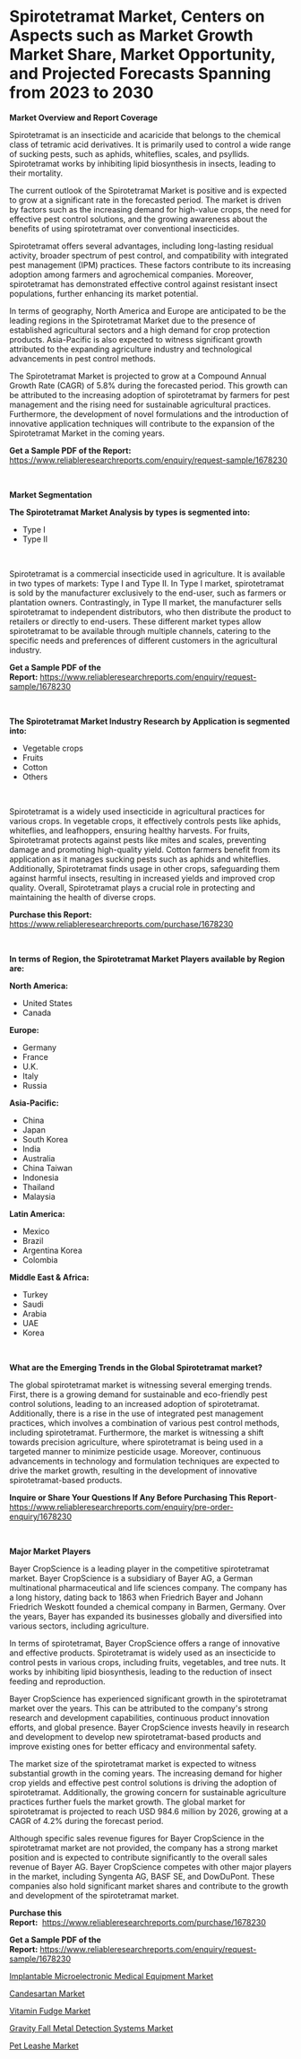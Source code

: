 <p><h1>Spirotetramat Market, Centers on Aspects such as Market Growth Market Share, Market Opportunity, and Projected Forecasts Spanning from 2023 to 2030</h1></p><p><strong>Market Overview and Report Coverage</strong></p>
<p><p>Spirotetramat is an insecticide and acaricide that belongs to the chemical class of tetramic acid derivatives. It is primarily used to control a wide range of sucking pests, such as aphids, whiteflies, scales, and psyllids. Spirotetramat works by inhibiting lipid biosynthesis in insects, leading to their mortality.</p><p>The current outlook of the Spirotetramat Market is positive and is expected to grow at a significant rate in the forecasted period. The market is driven by factors such as the increasing demand for high-value crops, the need for effective pest control solutions, and the growing awareness about the benefits of using spirotetramat over conventional insecticides.</p><p>Spirotetramat offers several advantages, including long-lasting residual activity, broader spectrum of pest control, and compatibility with integrated pest management (IPM) practices. These factors contribute to its increasing adoption among farmers and agrochemical companies. Moreover, spirotetramat has demonstrated effective control against resistant insect populations, further enhancing its market potential.</p><p>In terms of geography, North America and Europe are anticipated to be the leading regions in the Spirotetramat Market due to the presence of established agricultural sectors and a high demand for crop protection products. Asia-Pacific is also expected to witness significant growth attributed to the expanding agriculture industry and technological advancements in pest control methods.</p><p>The Spirotetramat Market is projected to grow at a Compound Annual Growth Rate (CAGR) of 5.8% during the forecasted period. This growth can be attributed to the increasing adoption of spirotetramat by farmers for pest management and the rising need for sustainable agricultural practices. Furthermore, the development of novel formulations and the introduction of innovative application techniques will contribute to the expansion of the Spirotetramat Market in the coming years.</p></p>
<p><strong>Get a Sample PDF of the Report:</strong> <a href="https://www.reliableresearchreports.com/enquiry/request-sample/1678230">https://www.reliableresearchreports.com/enquiry/request-sample/1678230</a></p>
<p>&nbsp;</p>
<p><strong>Market Segmentation</strong></p>
<p><strong>The Spirotetramat Market Analysis by types is segmented into:</strong></p>
<p><ul><li>Type I</li><li>Type II</li></ul></p>
<p>&nbsp;</p>
<p><p>Spirotetramat is a commercial insecticide used in agriculture. It is available in two types of markets: Type I and Type II. In Type I market, spirotetramat is sold by the manufacturer exclusively to the end-user, such as farmers or plantation owners. Contrastingly, in Type II market, the manufacturer sells spirotetramat to independent distributors, who then distribute the product to retailers or directly to end-users. These different market types allow spirotetramat to be available through multiple channels, catering to the specific needs and preferences of different customers in the agricultural industry.</p></p>
<p><strong>Get a Sample PDF of the Report:</strong>&nbsp;<a href="https://www.reliableresearchreports.com/enquiry/request-sample/1678230">https://www.reliableresearchreports.com/enquiry/request-sample/1678230</a></p>
<p>&nbsp;</p>
<p><strong>The Spirotetramat Market Industry Research by Application is segmented into:</strong></p>
<p><ul><li>Vegetable crops</li><li>Fruits</li><li>Cotton</li><li>Others</li></ul></p>
<p>&nbsp;</p>
<p><p>Spirotetramat is a widely used insecticide in agricultural practices for various crops. In vegetable crops, it effectively controls pests like aphids, whiteflies, and leafhoppers, ensuring healthy harvests. For fruits, Spirotetramat protects against pests like mites and scales, preventing damage and promoting high-quality yield. Cotton farmers benefit from its application as it manages sucking pests such as aphids and whiteflies. Additionally, Spirotetramat finds usage in other crops, safeguarding them against harmful insects, resulting in increased yields and improved crop quality. Overall, Spirotetramat plays a crucial role in protecting and maintaining the health of diverse crops.</p></p>
<p><strong>Purchase this Report:</strong>&nbsp; <a href="https://www.reliableresearchreports.com/purchase/1678230">https://www.reliableresearchreports.com/purchase/1678230</a></p>
<p>&nbsp;</p>
<p><strong>In terms of Region, the Spirotetramat Market Players available by Region are:</strong></p>
<p>
    <p> <strong> North America: </strong>
        <ul>
            <li>United States</li>
            <li>Canada</li>
        </ul>
        </p> 
    <p> <strong> Europe: </strong>
        <ul>
            <li>Germany</li>
            <li>France</li>
            <li>U.K.</li>
            <li>Italy</li>
            <li>Russia</li>
        </ul>
        </p> 
    <p> <strong> Asia-Pacific: </strong>
        <ul>
            <li>China</li>
            <li>Japan</li>
            <li>South Korea</li>
            <li>India</li>
            <li>Australia</li>
            <li>China Taiwan</li>
            <li>Indonesia</li>
            <li>Thailand</li>
            <li>Malaysia</li>
        </ul>
        </p> 
    <p> <strong> Latin America: </strong>
        <ul>
            <li>Mexico</li>
            <li>Brazil</li>
            <li>Argentina Korea</li>
            <li>Colombia</li>
        </ul>
        </p> 
    <p> <strong> Middle East & Africa: </strong>
        <ul>
            <li>Turkey</li>
            <li>Saudi</li>
            <li>Arabia</li>
            <li>UAE</li>
            <li>Korea</li>
        </ul>
    </p>
    </p>
<p>&nbsp;</p>
<p><strong>What are the Emerging Trends in the Global Spirotetramat market?</strong></p>
<p><p>The global spirotetramat market is witnessing several emerging trends. First, there is a growing demand for sustainable and eco-friendly pest control solutions, leading to an increased adoption of spirotetramat. Additionally, there is a rise in the use of integrated pest management practices, which involves a combination of various pest control methods, including spirotetramat. Furthermore, the market is witnessing a shift towards precision agriculture, where spirotetramat is being used in a targeted manner to minimize pesticide usage. Moreover, continuous advancements in technology and formulation techniques are expected to drive the market growth, resulting in the development of innovative spirotetramat-based products.</p></p>
<p><strong>Inquire or Share Your Questions If Any Before Purchasing This Report</strong>- <a href="https://www.reliableresearchreports.com/enquiry/pre-order-enquiry/1678230">https://www.reliableresearchreports.com/enquiry/pre-order-enquiry/1678230</a></p>
<p>&nbsp;</p>
<p><strong>Major Market Players</strong></p>
<p><p>Bayer CropScience is a leading player in the competitive spirotetramat market. Bayer CropScience is a subsidiary of Bayer AG, a German multinational pharmaceutical and life sciences company. The company has a long history, dating back to 1863 when Friedrich Bayer and Johann Friedrich Weskott founded a chemical company in Barmen, Germany. Over the years, Bayer has expanded its businesses globally and diversified into various sectors, including agriculture.</p><p>In terms of spirotetramat, Bayer CropScience offers a range of innovative and effective products. Spirotetramat is widely used as an insecticide to control pests in various crops, including fruits, vegetables, and tree nuts. It works by inhibiting lipid biosynthesis, leading to the reduction of insect feeding and reproduction.</p><p>Bayer CropScience has experienced significant growth in the spirotetramat market over the years. This can be attributed to the company's strong research and development capabilities, continuous product innovation efforts, and global presence. Bayer CropScience invests heavily in research and development to develop new spirotetramat-based products and improve existing ones for better efficacy and environmental safety.</p><p>The market size of the spirotetramat market is expected to witness substantial growth in the coming years. The increasing demand for higher crop yields and effective pest control solutions is driving the adoption of spirotetramat. Additionally, the growing concern for sustainable agriculture practices further fuels the market growth. The global market for spirotetramat is projected to reach USD 984.6 million by 2026, growing at a CAGR of 4.2% during the forecast period.</p><p>Although specific sales revenue figures for Bayer CropScience in the spirotetramat market are not provided, the company has a strong market position and is expected to contribute significantly to the overall sales revenue of Bayer AG. Bayer CropScience competes with other major players in the market, including Syngenta AG, BASF SE, and DowDuPont. These companies also hold significant market shares and contribute to the growth and development of the spirotetramat market.</p></p>
<p><strong>Purchase this Report:</strong>&nbsp;&nbsp;<a href="https://www.reliableresearchreports.com/purchase/1678230">https://www.reliableresearchreports.com/purchase/1678230</a></p>
<p></p>
<p><strong>Get a Sample PDF of the Report:</strong>&nbsp;<a href="https://www.reliableresearchreports.com/enquiry/request-sample/1678230">https://www.reliableresearchreports.com/enquiry/request-sample/1678230</a></p>
<p><p><a href="https://www.linkedin.com/pulse/implantable-microelectronic-medical-equipment-market-size-share/">Implantable Microelectronic Medical Equipment Market</a></p><p><a href="https://github.com/kholmovskayalyudmila/Market-Research-Report-List-1/blob/main/candesartan-market.md">Candesartan Market</a></p><p><a href="https://github.com/zebdakicsin/Market-Research-Report-List-1/blob/main/vitamin-fudge-market.md">Vitamin Fudge Market</a></p><p><a href="https://medium.com/@inner.zone.room/gravity-fall-metal-detection-systems-market-size-reveals-the-best-marketing-channels-in-global-641842ef0e11">Gravity Fall Metal Detection Systems Market</a></p><p><a href="https://www.linkedin.com/pulse/pet-leashe-market-share-amp-new-trends-analysis-report/">Pet Leashe Market</a></p></p>